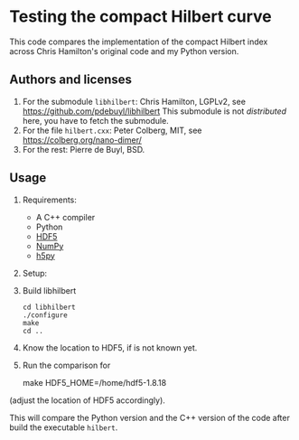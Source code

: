 Testing the compact Hilbert curve
=================================

This code compares the implementation of the compact Hilbert index across Chris
Hamilton's original code and my Python version.

Authors and licenses
--------------------

1. For the submodule `libhilbert`: Chris Hamilton, LGPLv2, see
   https://github.com/pdebuyl/libhilbert
   This submodule is not *distributed* here, you have to fetch the submodule.
2. For the file `hilbert.cxx`: Peter Colberg, MIT, see
   https://colberg.org/nano-dimer/
3. For the rest: Pierre de Buyl, BSD.

Usage
-----

1. Requirements:
    - A C++ compiler
	- Python
    - [HDF5](https://support.hdfgroup.org/HDF5/)
	- [NumPy](http://www.numpy.org/)
	- [h5py](http://www.h5py.org/)
	
2. Setup:
  1. Build libhilbert

         cd libhilbert
		 ./configure
		 make
		 cd ..

  2. Know the location to HDF5, if is not known yet.

2. Run the comparison for

    make HDF5_HOME=/home/hdf5-1.8.18

(adjust the location of HDF5 accordingly).

This will compare the Python version and the C++ version of the code after build the
executable `hilbert`.

